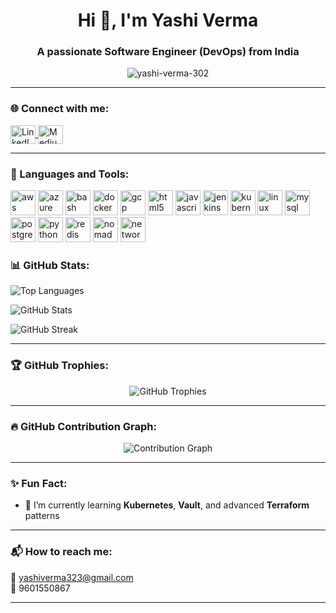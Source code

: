 <h1 align="center">Hi 👋, I'm Yashi Verma</h1>
<h3 align="center">A passionate Software Engineer (DevOps) from India</h3>

<p align="center">
  <img src="https://komarev.com/ghpvc/?username=yashi-verma-302&label=Profile%20views&color=0e75b6&style=flat" alt="yashi-verma-302" />
</p>

---

### 🌐 Connect with me:

<p align="left">
  <a href="https://www.linkedin.com/in/vermayashi/" target="_blank">
    <img align="center" src="https://raw.githubusercontent.com/rahuldkjain/github-profile-readme-generator/master/src/images/icons/Social/linked-in-alt.svg" alt="LinkedIn" height="30" width="40" />
  </a>
  <a href="https://medium.com/@yashiverma323" target="_blank">
    <img align="center" src="https://raw.githubusercontent.com/rahuldkjain/github-profile-readme-generator/master/src/images/icons/Social/medium.svg" alt="Medium" height="30" width="40" />
  </a>
</p>

---

### 🚀 Languages and Tools:

<p align="left">
  <!-- AWS -->
  <img src="https://cdn.jsdelivr.net/gh/devicons/devicon/icons/amazonwebservices/amazonwebservices-original.svg" alt="aws" width="40" height="40"/>
  
  <!-- Azure -->
  <img src="https://cdn.jsdelivr.net/gh/devicons/devicon/icons/azure/azure-original.svg" alt="azure" width="40" height="40"/>

  <!-- Bash -->
  <img src="https://cdn.jsdelivr.net/gh/devicons/devicon/icons/bash/bash-original.svg" alt="bash" width="40" height="40"/>
  
  <!-- Docker -->
  <img src="https://cdn.jsdelivr.net/gh/devicons/devicon/icons/docker/docker-original.svg" alt="docker" width="40" height="40"/>

  <!-- GCP -->
  <img src="https://cdn.jsdelivr.net/gh/devicons/devicon/icons/googlecloud/googlecloud-original.svg" alt="gcp" width="40" height="40"/>
  
  <!-- HTML5 -->
  <img src="https://cdn.jsdelivr.net/gh/devicons/devicon/icons/html5/html5-original.svg" alt="html5" width="40" height="40"/>

  <!-- JavaScript -->
  <img src="https://cdn.jsdelivr.net/gh/devicons/devicon/icons/javascript/javascript-original.svg" alt="javascript" width="40" height="40"/>

  <!-- Jenkins -->
  <img src="https://cdn.jsdelivr.net/gh/devicons/devicon/icons/jenkins/jenkins-original.svg" alt="jenkins" width="40" height="40"/>

  <!-- Kubernetes -->
  <img src="https://cdn.jsdelivr.net/gh/devicons/devicon/icons/kubernetes/kubernetes-plain.svg" alt="kubernetes" width="40" height="40"/>

  <!-- Linux -->
  <img src="https://cdn.jsdelivr.net/gh/devicons/devicon/icons/linux/linux-original.svg" alt="linux" width="40" height="40"/>

  <!-- MySQL -->
  <img src="https://cdn.jsdelivr.net/gh/devicons/devicon/icons/mysql/mysql-original.svg" alt="mysql" width="40" height="40"/>

  <!-- PostgreSQL -->
  <img src="https://cdn.jsdelivr.net/gh/devicons/devicon/icons/postgresql/postgresql-original.svg" alt="postgresql" width="40" height="40"/>

  <!-- Python -->
  <img src="https://cdn.jsdelivr.net/gh/devicons/devicon/icons/python/python-original.svg" alt="python" width="40" height="40"/>

  <!-- Redis -->
  <img src="https://cdn.jsdelivr.net/gh/devicons/devicon/icons/redis/redis-original.svg" alt="redis" width="40" height="40"/>

  <!-- Nomad -->
  <img src="https://www.vectorlogo.zone/logos/hashicorp_nomad/hashicorp_nomad-icon.svg" alt="nomad" width="40" height="40"/>

  <!-- Networking (Generic Icon) -->
  <img src="https://cdn-icons-png.flaticon.com/512/2274/2274490.png" alt="networking" width="40" height="40"/>
</p>

### 📊 GitHub Stats:

<p align="left">
  <img src="https://github-readme-stats.vercel.app/api/top-langs?username=yashi-verma-302&show_icons=true&locale=en&layout=compact" alt="Top Languages" />
</p>

<p align="left">
  <img src="https://github-readme-stats.vercel.app/api?username=yashi-verma-302&show_icons=true&locale=en" alt="GitHub Stats" />
</p>

<p align="left">
  <img src="https://github-readme-streak-stats.herokuapp.com/?user=yashi-verma-302" alt="GitHub Streak" />
</p>

---

### 🏆 GitHub Trophies:

<p align="center">
  <img src="https://github-profile-trophy.vercel.app/?username=yashi-verma-302&theme=gruvbox&no-frame=true&margin-w=10" alt="GitHub Trophies" />
</p>

---

### 🔥 GitHub Contribution Graph:

<p align="center">
  <img src="https://github-readme-activity-graph.vercel.app/graph?username=yashi-verma-302&theme=rogue" alt="Contribution Graph" />
</p>

---

### ✨ Fun Fact:

- 🧠 I’m currently learning **Kubernetes**, **Vault**, and advanced **Terraform** patterns  

---

### 📬 How to reach me:

📧 yashiverma323@gmail.com  
📱 9601550867  

---
